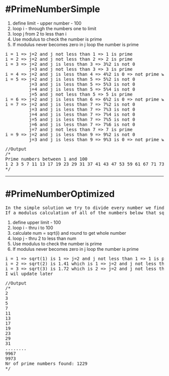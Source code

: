 #PrimeNumberSimple 
=======
1. define limit - upper number - 100
1. loop i - through the numbers one to limit
1. loop j from 2 to less than i
1. Use modulus to check the number is prime
1. If modulus never becomes zero in j loop the number is prime

<pre>
i = 1 => j=2 and j not less than 1 => 1 is prime
i = 2 => j=2 and j not less than 2 => 2 is prime
i = 3 => j=2 and j is less than 3 => 3%2 is not 0
         j=3 and j not less than 3 => 3 is prime
i = 4 => j=2 and j is less than 4 => 4%2 is 0 => not prime we break the loop
i = 5 => j=2 and j is less than 5 => 5%2 is not 0
         j=3 and j is less than 5 => 5%3 is not 0
         j=4 and j is less than 5 => 5%4 is not 0
         j=5 and j not less than 5 => 5 is prime
i = 6 => j=2 and j is less than 6 => 6%2 is 0 => not prime we break the loop
i = 7 => j=2 and j is less than 7 => 7%2 is not 0
         j=3 and j is less than 7 => 7%3 is not 0
         j=4 and j is less than 7 => 7%4 is not 0
         j=5 and j is less than 7 => 7%5 is not 0
         j=6 and j is less than 7 => 7%6 is not 0
         j=7 and j not less than 7 => 7 is prime
i = 9 => j=2 and j is less than 9 => 9%2 is not 0
         j=3 and j is less than 9 => 9%3 is 0 => not prime we break the loop
</pre>

<pre>
//Output
/*
Prime numbers between 1 and 100
1 2 3 5 7 11 13 17 19 23 29 31 37 41 43 47 53 59 61 67 71 73 79 83 89 97
*/
</pre>

---- 

#PrimeNumberOptimized
=======

<pre>
In the simple solution we try to divide every number we find with smaller numbers. In an optimized approach we want to avoid too many calculations. We can first calculate the square root of each number and then use that for the division.
If a modulus calculation of all of the numbers below that square root number produces a result that is not equal to zero, then we have found a prime number.
</pre>

1. define upper limit - 100
1. loop i - thru i to 100
1. calculate num = sqrt(i) and round to get whole number
1. loop j - thru 2 to less than num
1. Use modulus to check the number is prime
1. If modulus never becomes zero in j loop the number is prime


<pre>
i = 1 => sqrt(1) is 1 => j=2 and j not less than 1 => 1 is prime
i = 2 => sqrt(2) is 1.41 which is 1 => j=2 and j not less than 2 => 2 is prime
i = 3 => sqrt(3) is 1.72 which is 2 => j=2 and j not less than 2 => 3 is prime
I wil update later
</pre>

<pre>
//Output
/*
2
3
5
7
11
13
17
19
23
29
31
........
9967
9973
Nr of prime numbers found: 1229
*/
</pre>
